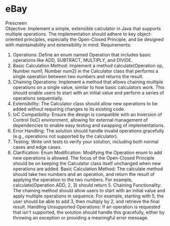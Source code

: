# eBay
Prescreen   
Objective: Implement a simple, extensible calculator in Java that supports multiple operations. The implementation should adhere to key object-oriented principles, especially the Open-Closed Principle, and be designed with maintainability and extensibility in mind.
Requirements:
1. Operations: Define an enum named Operation that includes basic operations like ADD, SUBTRACT, MULTIPLY, and DIVIDE.
2. Basic Calculation Method: Implement a method calculate(Operation op, Number num1, Number num2) in the Calculator class that performs a single operation between two numbers and returns the result.
3. Chaining Operations: Implement a method that allows chaining multiple operations on a single value, similar to how basic calculators work. This should enable users to start with an initial value and perform a series of operations sequentially.
4. Extensibility: The Calculator class should allow new operations to be added without requiring changes to its existing code.
5. IoC Compatibility: Ensure the design is compatible with an Inversion of Control (IoC) environment, allowing for external management of dependencies to enable easy testing and swapping of implementations.
6. Error Handling: The solution should handle invalid operations gracefully (e.g., operations not supported by the calculator).
7. Testing: Write unit tests to verify your solution, including both normal cases and edge cases.
8. Clarification:
Enum Modification: Modifying the Operation enum to add new operations is allowed. The focus of the Open-Closed Principle should be on keeping the Calculator class itself unchanged when new operations are added.
Basic Calculation Method: The calculate method should take two numbers and an operation, and return the result of applying the operation to the two numbers. For
example, calculate(Operation.ADD, 2, 3) should return 5.
Chaining Functionality: The chaining method should allow users to start with an initial value and apply multiple operations in sequence. For example, starting with 5, the user should be able to add 3, then multiply by 2, and retrieve the final result.
Handling Unsupported Operations: If an operation is requested that isn't supported, the solution should handle this gracefully, either by throwing an exception or providing a meaningful error message.

